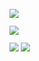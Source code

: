 ![](https://i.imgur.com/YoNae32.png)

![](https://i.imgur.com/2PbcBoM.png)

![](https://i.imgur.com/kIkLn9d.png)
![](https://i.imgur.com/MPJngmA.png)
